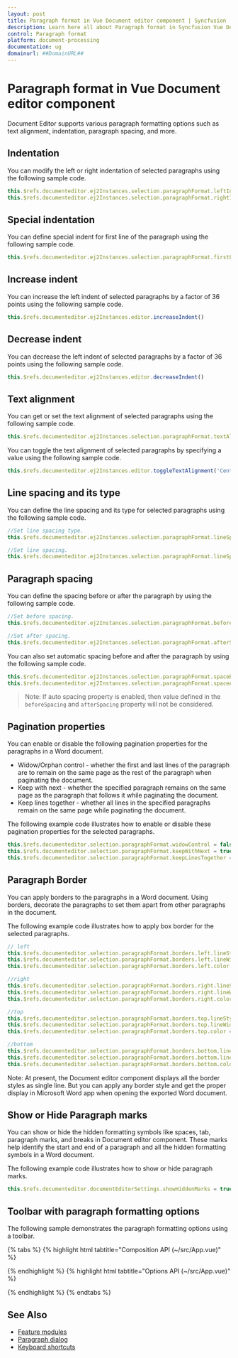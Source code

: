 ```yaml
---
layout: post
title: Paragraph format in Vue Document editor component | Syncfusion
description: Learn here all about Paragraph format in Syncfusion Vue Document editor component of Syncfusion Essential JS 2 and more.
control: Paragraph format 
platform: document-processing
documentation: ug
domainurl: ##DomainURL##
---
```


# Paragraph format in Vue Document editor component

Document Editor supports various paragraph formatting options such as text alignment, indentation, paragraph spacing, and more.

## Indentation

You can modify the left or right indentation of selected paragraphs using the following sample code.

```javascript
this.$refs.documenteditor.ej2Instances.selection.paragraphFormat.leftIndent= 24;
this.$refs.documenteditor.ej2Instances.selection.paragraphFormat.rightIndent= 24;
```

## Special indentation

You can define special indent for first line of the paragraph using the following sample code.

```javascript
this.$refs.documenteditor.ej2Instances.selection.paragraphFormat.firstLineIndent= 24;
```

## Increase indent

You can increase the left indent of selected paragraphs by a factor of 36 points using the following sample code.

```javascript
this.$refs.documenteditor.ej2Instances.editor.increaseIndent()
```

## Decrease indent

You can decrease the left indent of selected paragraphs by a factor of 36 points using the following sample code.

```javascript
this.$refs.documenteditor.ej2Instances.editor.decreaseIndent()
```

## Text alignment

You can get or set the text alignment of selected paragraphs using the following sample code.

```javascript
this.$refs.documenteditor.ej2Instances.selection.paragraphFormat.textAlignment= 'Center' | 'Left' | 'Right' | 'Justify';
```

You can toggle the text alignment of selected paragraphs by specifying a value using the following sample code.

```javascript
this.$refs.documenteditor.ej2Instances.editor.toggleTextAlignment('Center' | 'Left' | 'Right' | 'Justify');
```

## Line spacing and its type

You can define the line spacing and its type for selected paragraphs using the following sample code.

```javascript
//Set line spacing type.
this.$refs.documenteditor.ej2Instances.selection.paragraphFormat.lineSpacingType='AtLeast';

//Set line spacing.
this.$refs.documenteditor.ej2Instances.selection.paragraphFormat.lineSpacing= 6;
```

## Paragraph spacing

You can define the spacing before or after the paragraph by using the following sample code.

```javascript
//Set before spacing.
this.$refs.documenteditor.ej2Instances.selection.paragraphFormat.beforeSpacing= 24;

//Set after spacing.
this.$refs.documenteditor.ej2Instances.selection.paragraphFormat.afterSpacing= 24;
```

You can also set automatic spacing before and after the paragraph by using the following sample code.

```ts
this.$refs.documenteditor.ej2Instances.selection.paragraphFormat.spaceBeforeAuto = true;
this.$refs.documenteditor.ej2Instances.selection.paragraphFormat.spaceAfterAuto = true;
```

>Note: If auto spacing property is enabled, then value defined in the `beforeSpacing` and `afterSpacing` property will not be considered.

## Pagination properties

You can enable or disable the following pagination properties for the paragraphs in a Word document.

* Widow/Orphan control - whether the first and last lines of the paragraph are to remain on the same page as the rest of the paragraph when paginating the document.
* Keep with next - whether the specified paragraph remains on the same page as the paragraph that follows it while paginating the document.
* Keep lines together - whether all lines in the specified paragraphs remain on the same page while paginating the document.

The following example code illustrates how to enable or disable these pagination properties for the selected paragraphs.

```javascript
this.$refs.documenteditor.selection.paragraphFormat.widowControl = false;
this.$refs.documenteditor.selection.paragraphFormat.keepWithNext = true;
this.$refs.documenteditor.selection.paragraphFormat.keepLinesTogether = true;
```

## Paragraph Border

You can apply borders to the paragraphs in a Word document. Using borders, decorate the paragraphs to set them apart from other paragraphs in the document.

The following example code illustrates how to apply box border for the selected paragraphs.

```ts
// left
this.$refs.documenteditor.selection.paragraphFormat.borders.left.lineStyle = 'Single';
this.$refs.documenteditor.selection.paragraphFormat.borders.left.lineWidth = 3;
this.$refs.documenteditor.selection.paragraphFormat.borders.left.color = "#000000";

//right
this.$refs.documenteditor.selection.paragraphFormat.borders.right.lineStyle = 'Single';
this.$refs.documenteditor.selection.paragraphFormat.borders.right.lineWidth = 3;
this.$refs.documenteditor.selection.paragraphFormat.borders.right.color = "#000000";

//top
this.$refs.documenteditor.selection.paragraphFormat.borders.top.lineStyle = 'Single';
this.$refs.documenteditor.selection.paragraphFormat.borders.top.lineWidth = 3;
this.$refs.documenteditor.selection.paragraphFormat.borders.top.color = "#000000";

//bottom
this.$refs.documenteditor.selection.paragraphFormat.borders.bottom.lineStyle = 'Single';
this.$refs.documenteditor.selection.paragraphFormat.borders.bottom.lineWidth = 3;
this.$refs.documenteditor.selection.paragraphFormat.borders.bottom.color = "#000000";
```

Note: At present, the Document editor component displays all the border styles as single line. But you can apply any border style and get the proper display in Microsoft Word app when opening the exported Word document.

## Show or Hide Paragraph marks

You can show or hide the hidden formatting symbols like spaces, tab, paragraph marks, and breaks in Document editor component. These marks help identify the start and end of a paragraph and all the hidden formatting symbols in a Word document.

The following example code illustrates how to show or hide paragraph marks.

```ts
this.$refs.documenteditor.documentEditorSettings.showHiddenMarks = true;
```

## Toolbar with paragraph formatting options

The following sample demonstrates the paragraph formatting options using a toolbar.

{% tabs %}
{% highlight html tabtitle="Composition API (~/src/App.vue)" %}

<template>
  <div id="app" style="height:330px">
    <div>
      <ejs-toolbar v-bind:clicked='toolbarButtonClick'>
        <e-items>
          <e-item prefixIcon='e-de-ctnr-alignleft e-icons' id='AlignLeft' tooltipText='Align Left'></e-item>
          <e-item prefixIcon='e-de-ctnr-aligncenter e-icons' id='AlignCenter' tooltipText='Align Center'></e-item>
          <e-item prefixIcon='e-de-ctnr-alignright e-icons' id='AlignRight' tooltipText='Align Right'></e-item>
          <e-item prefixIcon='e-de-ctnr-justify e-icons' id='Justify' tooltipText='Justify'></e-item>
          <e-item prefixIcon='e-de-ctnr-increaseindent e-icons' id='IncreaseIndent' tooltipText='Increase Indent'></e-item>
          <e-item prefixIcon='e-de-ctnr-decreaseindent e-icons' id='DecreaseIndent' tooltipText='Decrease Indent'></e-item>
          <e-item type='Separator'></e-item>
          <e-item prefixIcon='e-de-ctnr-clearall e-icons' id='ClearFormat' tooltipText='ClearFormatting'></e-item>
          <e-item type='Separator'></e-item>
          <e-item prefixIcon='e-de-e-paragraph-mark e-icons' id='ShowParagraphMark'
            tooltipText='Show the hidden characters like spaces, tab, paragraph marks, and breaks.(Ctrl + *)'></e-item>
        </e-items>
      </ejs-toolbar>
    </div>
    <ejs-documenteditor ref="documenteditor" v-bind:selectionChange='onSelectionChange' :enableSelection='true'
      :isReadOnly='false' :enableEditor='true' :enableEditorHistory='true' :enableSfdtExport='true'
      :enableContextMenu='true' height="370px" style="width: 100%;"></ejs-documenteditor>
  </div>
</template>
<script setup>
import { DocumentEditorComponent as EjsDocumenteditor, Editor, Selection, EditorHistory, SfdtExport, ContextMenu } from '@syncfusion/ej2-vue-documenteditor';
import { ToolbarComponent as EjsToolbar, ItemsDirective as EItems, ItemDirective as EItem } from "@syncfusion/ej2-vue-navigations";
import { provide, ref } from 'vue';

const documenteditor = ref(null);
provide('DocumentEditor', [Editor, Selection, EditorHistory, SfdtExport, ContextMenu])

const toolbarButtonClick = function (arg) {
  switch (arg.item.id) {
    case 'AlignLeft':
      //Toggle the Left alignment for selected or current paragraph
      documenteditor.value.ej2Instances.editor.toggleTextAlignment('Left');
      break;
    case 'AlignRight':
      //Toggle the Right alignment for selected or current paragraph
      documenteditor.value.ej2Instances.editor.toggleTextAlignment('Right');
      break;
    case 'AlignCenter':
      //Toggle the Center alignment for selected or current paragraph
      documenteditor.value.ej2Instances.editor.toggleTextAlignment('Center');
      break;
    case 'Justify':
      //Toggle the Justify alignment for selected or current paragraph
      documenteditor.value.ej2Instances.editor.toggleTextAlignment('Justify');
      break;
    case 'IncreaseIndent':
      //Increase the left indent of selected or current paragraph
      documenteditor.value.ej2Instances.editor.increaseIndent();
      break;
    case 'DecreaseIndent':
      //Decrease the left indent of selected or current paragraph
      documenteditor.value.ej2Instances.editor.decreaseIndent();
      break;
    case 'ClearFormat':
      documenteditor.value.ej2Instances.editor.clearFormatting();
      break;
    case 'ShowParagraphMark':
      //Show or hide the hidden characters like spaces, tab, paragraph marks, and breaks.
      documenteditor.value.ej2Instances.documentEditorSettings.showHiddenMarks = !documenteditor.value.ej2Instances.documentEditorSettings.showHiddenMarks;
      break;
  }
}
const onSelectionChange = function () {
  if (documenteditor.value.ej2Instances.selection) {
    var paragraphFormat = documenteditor.value.ej2Instances.selection.paragraphFormat;
    var toggleBtnId = ['AlignLeft', 'AlignCenter', 'AlignRight', 'Justify', 'ShowParagraphMark'];
    for (var i = 0; i < toggleBtnId.length; i++) {
      let toggleBtn = document.getElementById(toggleBtnId[i]);
      //Remove toggle state.
      toggleBtn.classList.remove('e-btn-toggle');
    }
    //Add toggle state based on selection paragraph format.
    if (paragraphFormat.textAlignment === 'Left') {
      document.getElementById('AlignLeft').classList.add('e-btn-toggle');
    } else if (paragraphFormat.textAlignment === 'Right') {
      document.getElementById('AlignRight').classList.add('e-btn-toggle');
    } else if (paragraphFormat.textAlignment === 'Center') {
      document.getElementById('AlignCenter').classList.add('e-btn-toggle');
    } else {
      document.getElementById('Justify').classList.add('e-btn-toggle');
    }
    if (documenteditor.value.ej2Instances.documentEditorSettings.showHiddenMarks) {
      document.getElementById('ShowParagraphMark').classList.add('e-btn-toggle');
    }
  }
}

</script>
<style>
@import '../node_modules/@syncfusion/ej2-base/styles/material.css';
@import '../node_modules/@syncfusion/ej2-buttons/styles/material.css';
@import '../node_modules/@syncfusion/ej2-inputs/styles/material.css';
@import '../node_modules/@syncfusion/ej2-popups/styles/material.css';
@import '../node_modules/@syncfusion/ej2-lists/styles/material.css';
@import '../node_modules/@syncfusion/ej2-navigations/styles/material.css';
@import '../node_modules/@syncfusion/ej2-splitbuttons/styles/material.css';
@import '../node_modules/@syncfusion/ej2-dropdowns/styles/material.css';
@import "../node_modules/@syncfusion/ej2-vue-documenteditor/styles/material.css";
</style>

{% endhighlight %}
{% highlight html tabtitle="Options API (~/src/App.vue)" %}

<template>
  <div id="app" style="height:330px">
    <div>
      <ejs-toolbar v-bind:clicked='toolbarButtonClick'>
        <e-items>
          <e-item prefixIcon='e-de-ctnr-alignleft e-icons' id='AlignLeft' tooltipText='Align Left'></e-item>
          <e-item prefixIcon='e-de-ctnr-aligncenter e-icons' id='AlignCenter' tooltipText='Align Center'></e-item>
          <e-item prefixIcon='e-de-ctnr-alignright e-icons' id='AlignRight' tooltipText='Align Right'></e-item>
          <e-item prefixIcon='e-de-ctnr-justify e-icons' id='Justify' tooltipText='Justify'></e-item>
          <e-item prefixIcon='e-de-ctnr-increaseindent e-icons' id='IncreaseIndent' tooltipText='Increase Indent'></e-item>
          <e-item prefixIcon='e-de-ctnr-decreaseindent e-icons' id='DecreaseIndent' tooltipText='Decrease Indent'></e-item>
          <e-item type='Separator'></e-item>
          <e-item prefixIcon='e-de-ctnr-clearall e-icons' id='ClearFormat' tooltipText='ClearFormatting'></e-item>
          <e-item type='Separator'></e-item>
          <e-item prefixIcon='e-de-e-paragraph-mark e-icons' id='ShowParagraphMark'
            tooltipText='Show the hidden characters like spaces, tab, paragraph marks, and breaks.(Ctrl + *)'></e-item>
        </e-items>
      </ejs-toolbar>
    </div>
    <ejs-documenteditor ref="documenteditor" v-bind:selectionChange='onSelectionChange' :enableSelection='true'
      :isReadOnly='false' :enableEditor='true' :enableEditorHistory='true' :enableSfdtExport='true'
      :enableContextMenu='true' height="370px" style="width: 100%;"></ejs-documenteditor>
  </div>
</template>
<script>
import { DocumentEditorComponent, Editor, Selection, EditorHistory, SfdtExport, ContextMenu } from '@syncfusion/ej2-vue-documenteditor';
import { ToolbarComponent, ItemDirective, ItemsDirective } from "@syncfusion/ej2-vue-navigations";

export default {
  components: {
    'ejs-documenteditor': DocumentEditorComponent,
    'ejs-toolbar': ToolbarComponent,
    'e-items': ItemsDirective,
    'e-item': ItemDirective
  },
  data: function () {
    return {
    };
  },
  provide: {
    DocumentEditor: [Editor, Selection, EditorHistory, SfdtExport, ContextMenu]
  },
  methods: {
    toolbarButtonClick: function (arg) {
      switch (arg.item.id) {
        case 'AlignLeft':
          //Toggle the Left alignment for selected or current paragraph
          this.$refs.documenteditor.ej2Instances.editor.toggleTextAlignment('Left');
          break;
        case 'AlignRight':
          //Toggle the Right alignment for selected or current paragraph
          this.$refs.documenteditor.ej2Instances.editor.toggleTextAlignment('Right');
          break;
        case 'AlignCenter':
          //Toggle the Center alignment for selected or current paragraph
          this.$refs.documenteditor.ej2Instances.editor.toggleTextAlignment('Center');
          break;
        case 'Justify':
          //Toggle the Justify alignment for selected or current paragraph
          this.$refs.documenteditor.ej2Instances.editor.toggleTextAlignment('Justify');
          break;
        case 'IncreaseIndent':
          //Increase the left indent of selected or current paragraph
          this.$refs.documenteditor.ej2Instances.editor.increaseIndent();
          break;
        case 'DecreaseIndent':
          //Decrease the left indent of selected or current paragraph
          this.$refs.documenteditor.ej2Instances.editor.decreaseIndent();
          break;
        case 'ClearFormat':
          this.$refs.documenteditor.ej2Instances.editor.clearFormatting();
          break;
        case 'ShowParagraphMark':
          //Show or hide the hidden characters like spaces, tab, paragraph marks, and breaks.
          this.$refs.documenteditor.ej2Instances.documentEditorSettings.showHiddenMarks = !this.$refs.documenteditor.ej2Instances.documentEditorSettings.showHiddenMarks;
          break;
      }
    },
    onSelectionChange: function () {
      if (this.$refs.documenteditor.ej2Instances.selection) {
        var paragraphFormat = this.$refs.documenteditor.ej2Instances.selection.paragraphFormat;
        var toggleBtnId = ['AlignLeft', 'AlignCenter', 'AlignRight', 'Justify', 'ShowParagraphMark'];
        for (var i = 0; i < toggleBtnId.length; i++) {
          let toggleBtn = document.getElementById(toggleBtnId[i]);
          //Remove toggle state.
          toggleBtn.classList.remove('e-btn-toggle');
        }
        //Add toggle state based on selection paragraph format.
        if (paragraphFormat.textAlignment === 'Left') {
          document.getElementById('AlignLeft').classList.add('e-btn-toggle');
        } else if (paragraphFormat.textAlignment === 'Right') {
          document.getElementById('AlignRight').classList.add('e-btn-toggle');
        } else if (paragraphFormat.textAlignment === 'Center') {
          document.getElementById('AlignCenter').classList.add('e-btn-toggle');
        } else {
          document.getElementById('Justify').classList.add('e-btn-toggle');
        }
        if (this.$refs.documenteditor.ej2Instances.documentEditorSettings.showHiddenMarks) {
          document.getElementById('ShowParagraphMark').classList.add('e-btn-toggle');
        }
      }
    }
  }
}
</script>
<style>
@import '../node_modules/@syncfusion/ej2-base/styles/material.css';
@import '../node_modules/@syncfusion/ej2-buttons/styles/material.css';
@import '../node_modules/@syncfusion/ej2-inputs/styles/material.css';
@import '../node_modules/@syncfusion/ej2-popups/styles/material.css';
@import '../node_modules/@syncfusion/ej2-lists/styles/material.css';
@import '../node_modules/@syncfusion/ej2-navigations/styles/material.css';
@import '../node_modules/@syncfusion/ej2-splitbuttons/styles/material.css';
@import '../node_modules/@syncfusion/ej2-dropdowns/styles/material.css';
@import "../node_modules/@syncfusion/ej2-vue-documenteditor/styles/material.css";
</style>

{% endhighlight %}
{% endtabs %}

## See Also

* [Feature modules](../document-editor/feature-module)
* [Paragraph dialog](../document-editor/dialog#paragraph-dialog)
* [Keyboard shortcuts](../document-editor/keyboard-shortcut#paragraph-formatting)